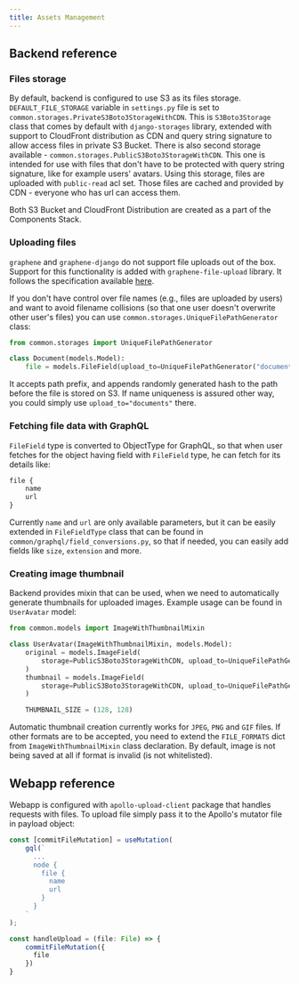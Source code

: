 ```yaml
---
title: Assets Management
---
```


## Backend reference

### Files storage

By default, backend is configured to use S3 as its files storage. `DEFAULT_FILE_STORAGE` variable in `settings.py` file is set to `common.storages.PrivateS3Boto3StorageWithCDN`. This is `S3Boto3Storage` class that comes by default with `django-storages` library, extended with support to CloudFront distribution as CDN and query string signature to allow access files in private S3 Bucket.
There is also second storage available - `common.storages.PublicS3Boto3StorageWithCDN`. This one is intended for use with files that don't have to be protected with query string signature, like for example users' avatars. Using this storage, files are uploaded with `public-read` acl set. Those files are cached and provided by CDN - everyone who has url can access them.

Both S3 Bucket and CloudFront Distribution are created as a part of the Components Stack. 

### Uploading files

`graphene` and `graphene-django` do not support file uploads out of the box. Support for this functionality is added with `graphene-file-upload` library.
It follows the specification available [here](https://github.com/jaydenseric/graphql-multipart-request-spec).

If you don't have control over file names (e.g., files are uploaded by users) and want to avoid filename collisions (so that one user doesn't overwrite other user's files) you can use `common.storages.UniqueFilePathGenerator` class:

```python
from common.storages import UniqueFilePathGenerator

class Document(models.Model):
    file = models.FileField(upload_to=UniqueFilePathGenerator("documents"))
```

It accepts path prefix, and appends randomly generated hash to the path before the file is stored on S3. If name uniqueness is assured other way, you could simply use `upload_to="documents"` there.

### Fetching file data with GraphQL

`FileField` type is converted to ObjectType for GraphQL, so that when user fetches for the object having field with `FileField` type, he can fetch for its details like: 

```graphql
file {
    name
    url
}
```

Currently `name` and `url` are only available parameters, but it can be easily extended in `FileFieldType` class that can be found in `common/graphql/field_conversions.py`, so that if needed, you can easily add fields like `size`, `extension` and more.

### Creating image thumbnail

Backend provides mixin that can be used, when we need to automatically generate thumbnails for uploaded images. Example usage can be found in `UserAvatar` model: 
```python
from common.models import ImageWithThumbnailMixin

class UserAvatar(ImageWithThumbnailMixin, models.Model):
    original = models.ImageField(
        storage=PublicS3Boto3StorageWithCDN, upload_to=UniqueFilePathGenerator("avatars"), null=True
    )
    thumbnail = models.ImageField(
        storage=PublicS3Boto3StorageWithCDN, upload_to=UniqueFilePathGenerator("avatars/thumbnails"), null=True
    )

    THUMBNAIL_SIZE = (128, 128)
```

Automatic thumbnail creation currently works for `JPEG`, `PNG` and `GIF` files. If other formats are to be accepted, you need to extend the `FILE_FORMATS` dict from `ImageWithThumbnailMixin` class declaration. By default, image is not being saved at all if format is invalid (is not whitelisted). 

## Webapp reference

Webapp is configured with `apollo-upload-client` package that handles requests with files.
To upload file simply pass it to the Apollo's mutator file in payload object:

```javascript
const [commitFileMutation] = useMutation(
    gql(`
      ...
      node {
        file {
          name
          url
        }
      }
    `
);

const handleUpload = (file: File) => {
    commitFileMutation({
      file
    })
}
```
